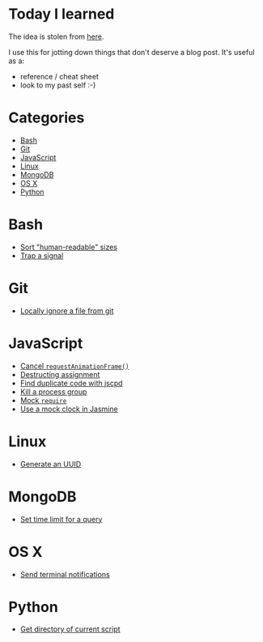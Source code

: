 # Today I learned
The idea is stolen from [here](https://github.com/jbranchaud/til).

I use this for jotting down things that don't deserve a blog post. It's useful as a:
* reference / cheat sheet
* look to my past self :-)

# Categories

* [Bash](#bash)
* [Git](#git)
* [JavaScript](#javascript)
* [Linux](#linux)
* [MongoDB](#mongodb)
* [OS X](#os-x)
* [Python](#python)

# Bash
* [Sort "human-readable" sizes](bash/sort-human-readable-sizes.md)
* [Trap a signal](bash/catch-signal.md)

# Git
* [Locally ignore a file from git](git/locally-ignore-file-from-git.md)

# JavaScript
* [Cancel `requestAnimationFrame()`](javascript/cancel-requestAnimationFrame.md)
* [Destructing assignment](javascript/destructing-assignment.md)
* [Find duplicate code with jscpd](javascript/find-duplicate-code-with-jscpd.md)
* [Kill a process group](javascript/kill-process-group.md)
* [Mock `require`](javascript/mock-require.md)
* [Use a mock clock in Jasmine](javascript/use-mock-clock-in-jasmine.md)

# Linux
* [Generate an UUID](linux/generate-uuid.md)

# MongoDB
* [Set time limit for a query](mongodb/set-time-limit-for-query.md)

# OS X
* [Send terminal notifications](osx/send-terminal-notifications.md)

# Python
* [Get directory of current script](python/get-directory-of-current-script.md)
